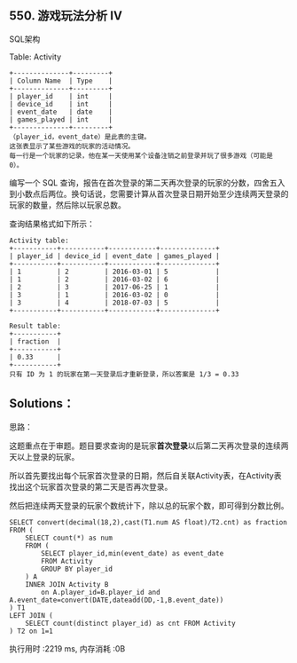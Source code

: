 ## 550. 游戏玩法分析 IV
SQL架构

Table: Activity
```
+--------------+---------+
| Column Name  | Type    |
+--------------+---------+
| player_id    | int     |
| device_id    | int     |
| event_date   | date    |
| games_played | int     |
+--------------+---------+
（player_id，event_date）是此表的主键。
这张表显示了某些游戏的玩家的活动情况。
每一行是一个玩家的记录，他在某一天使用某个设备注销之前登录并玩了很多游戏（可能是 0）。
```
 

编写一个 SQL 查询，报告在首次登录的第二天再次登录的玩家的分数，四舍五入到小数点后两位。换句话说，您需要计算从首次登录日期开始至少连续两天登录的玩家的数量，然后除以玩家总数。

查询结果格式如下所示：
```
Activity table:
+-----------+-----------+------------+--------------+
| player_id | device_id | event_date | games_played |
+-----------+-----------+------------+--------------+
| 1         | 2         | 2016-03-01 | 5            |
| 1         | 2         | 2016-03-02 | 6            |
| 2         | 3         | 2017-06-25 | 1            |
| 3         | 1         | 2016-03-02 | 0            |
| 3         | 4         | 2018-07-03 | 5            |
+-----------+-----------+------------+--------------+

Result table:
+-----------+
| fraction  |
+-----------+
| 0.33      |
+-----------+
只有 ID 为 1 的玩家在第一天登录后才重新登录，所以答案是 1/3 = 0.33
```

## Solutions：
思路：

这题重点在于审题。题目要求查询的是玩家**首次登录**以后第二天再次登录的连续两天以上登录的玩家。

所以首先要找出每个玩家首次登录的日期，然后自关联Activity表，在Activity表找出这个玩家首次登录的第二天是否再次登录。

然后把连续两天登录的玩家个数统计下，除以总的玩家个数，即可得到分数比例。
```
SELECT convert(decimal(18,2),cast(T1.num AS float)/T2.cnt) as fraction
FROM (
    SELECT count(*) as num
    FROM (
        SELECT player_id,min(event_date) as event_date
        FROM Activity
        GROUP BY player_id
    ) A
    INNER JOIN Activity B 
        on A.player_id=B.player_id and A.event_date=convert(DATE,dateadd(DD,-1,B.event_date))
) T1
LEFT JOIN (
    SELECT count(distinct player_id) as cnt FROM Activity
) T2 on 1=1
```
执行用时 :2219 ms, 内存消耗 :0B
